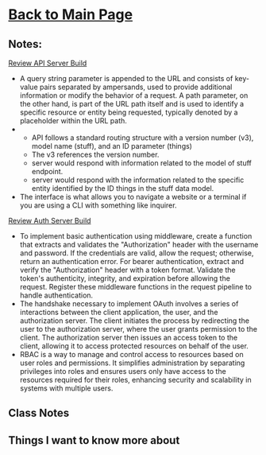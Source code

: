 # [Back to Main Page](https://reecerenninger.github.io/reading-notes/)

## Notes:

[Review API Server Build](https://codefellows.github.io/code-401-javascript-guide/curriculum/apps-and-libraries/api-server/)

- A query string parameter is appended to the URL and consists of key-value pairs separated by ampersands, used to provide additional information or modify the behavior of a request. A path parameter, on the other hand, is part of the URL path itself and is used to identify a specific resource or entity being requested, typically denoted by a placeholder within the URL path.
-
  - API follows a standard routing structure with a version number (v3), model name (stuff), and an ID parameter (things)
  - The v3 references the version number.
  - server would respond with information related to the model of stuff endpoint.
  - server would respond with the information related to the specific entity identified by the ID things in the stuff data model.
- The interface is what allows you to navigate a website or a terminal if you are using a CLI with something like inquirer.

[Review Auth Server Build](https://codefellows.github.io/code-401-javascript-guide/curriculum/apps-and-libraries/auth-server/)

- To implement basic authentication using middleware, create a function that extracts and validates the "Authorization" header with the username and password. If the credentials are valid, allow the request; otherwise, return an authentication error. For bearer authentication, extract and verify the "Authorization" header with a token format. Validate the token's authenticity, integrity, and expiration before allowing the request. Register these middleware functions in the request pipeline to handle authentication.
- The handshake necessary to implement OAuth involves a series of interactions between the client application, the user, and the authorization server. The client initiates the process by redirecting the user to the authorization server, where the user grants permission to the client. The authorization server then issues an access token to the client, allowing it to access protected resources on behalf of the user.
- RBAC is a way to manage and control access to resources based on user roles and permissions. It simplifies administration by separating privileges into roles and ensures users only have access to the resources required for their roles, enhancing security and scalability in systems with multiple users.

## Class Notes

## Things I want to know more about
